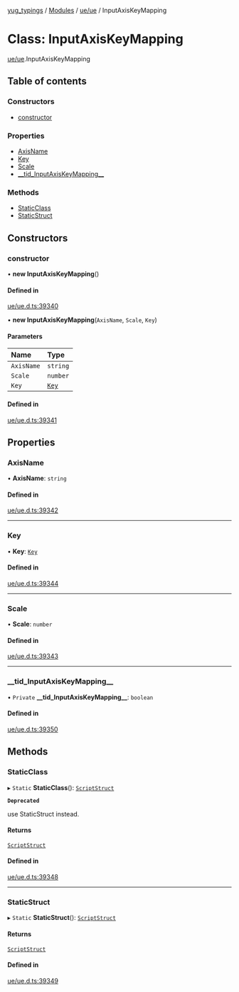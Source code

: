 [yug_typings](../README.md) / [Modules](../modules.md) / [ue/ue](../modules/ue_ue.md) / InputAxisKeyMapping

# Class: InputAxisKeyMapping

[ue/ue](../modules/ue_ue.md).InputAxisKeyMapping

## Table of contents

### Constructors

- [constructor](ue_ue.InputAxisKeyMapping.md#constructor)

### Properties

- [AxisName](ue_ue.InputAxisKeyMapping.md#axisname)
- [Key](ue_ue.InputAxisKeyMapping.md#key)
- [Scale](ue_ue.InputAxisKeyMapping.md#scale)
- [\_\_tid\_InputAxisKeyMapping\_\_](ue_ue.InputAxisKeyMapping.md#__tid_inputaxiskeymapping__)

### Methods

- [StaticClass](ue_ue.InputAxisKeyMapping.md#staticclass)
- [StaticStruct](ue_ue.InputAxisKeyMapping.md#staticstruct)

## Constructors

### constructor

• **new InputAxisKeyMapping**()

#### Defined in

[ue/ue.d.ts:39340](https://github.com/YugMetaverse/yug_typings/blob/25cad34/ue/ue.d.ts#L39340)

• **new InputAxisKeyMapping**(`AxisName`, `Scale`, `Key`)

#### Parameters

| Name | Type |
| :------ | :------ |
| `AxisName` | `string` |
| `Scale` | `number` |
| `Key` | [`Key`](ue_ue.Key.md) |

#### Defined in

[ue/ue.d.ts:39341](https://github.com/YugMetaverse/yug_typings/blob/25cad34/ue/ue.d.ts#L39341)

## Properties

### AxisName

• **AxisName**: `string`

#### Defined in

[ue/ue.d.ts:39342](https://github.com/YugMetaverse/yug_typings/blob/25cad34/ue/ue.d.ts#L39342)

___

### Key

• **Key**: [`Key`](ue_ue.Key.md)

#### Defined in

[ue/ue.d.ts:39344](https://github.com/YugMetaverse/yug_typings/blob/25cad34/ue/ue.d.ts#L39344)

___

### Scale

• **Scale**: `number`

#### Defined in

[ue/ue.d.ts:39343](https://github.com/YugMetaverse/yug_typings/blob/25cad34/ue/ue.d.ts#L39343)

___

### \_\_tid\_InputAxisKeyMapping\_\_

• `Private` **\_\_tid\_InputAxisKeyMapping\_\_**: `boolean`

#### Defined in

[ue/ue.d.ts:39350](https://github.com/YugMetaverse/yug_typings/blob/25cad34/ue/ue.d.ts#L39350)

## Methods

### StaticClass

▸ `Static` **StaticClass**(): [`ScriptStruct`](ue_ue.ScriptStruct.md)

**`Deprecated`**

use StaticStruct instead.

#### Returns

[`ScriptStruct`](ue_ue.ScriptStruct.md)

#### Defined in

[ue/ue.d.ts:39348](https://github.com/YugMetaverse/yug_typings/blob/25cad34/ue/ue.d.ts#L39348)

___

### StaticStruct

▸ `Static` **StaticStruct**(): [`ScriptStruct`](ue_ue.ScriptStruct.md)

#### Returns

[`ScriptStruct`](ue_ue.ScriptStruct.md)

#### Defined in

[ue/ue.d.ts:39349](https://github.com/YugMetaverse/yug_typings/blob/25cad34/ue/ue.d.ts#L39349)
